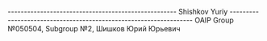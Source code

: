 ----------------------------------------------------  Shishkov Yuriy  ------------------------------------------------------------------
				OAIP Group №050504, Subgroup №2, Шишков Юрий Юрьевич
